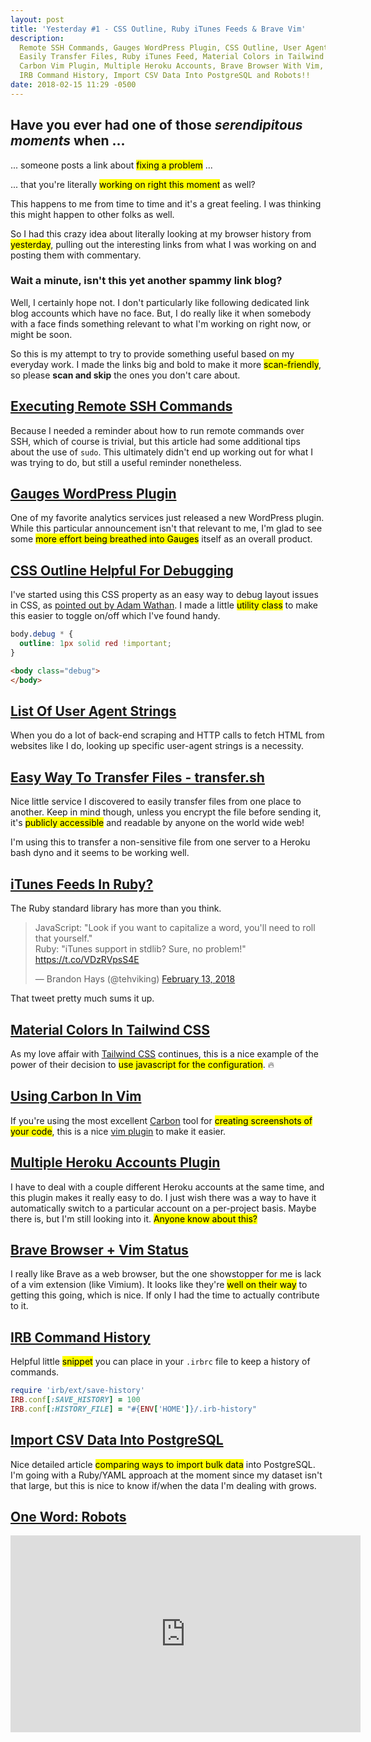 ```yaml
---
layout: post
title: 'Yesterday #1 - CSS Outline, Ruby iTunes Feeds & Brave Vim'
description:
  Remote SSH Commands, Gauges WordPress Plugin, CSS Outline, User Agent Strings,
  Easily Transfer Files, Ruby iTunes Feed, Material Colors in Tailwind CSS,
  Carbon Vim Plugin, Multiple Heroku Accounts, Brave Browser With Vim,
  IRB Command History, Import CSV Data Into PostgreSQL and Robots!!
date: 2018-02-15 11:29 -0500
---
```


## Have you ever had one of those _serendipitous moments_ when ...

... someone posts a link about <mark>fixing a problem</mark> ...

... that you're literally <mark>working on right this moment</mark> as well?

This happens to me from time to time and it's a great feeling.  I was thinking
this might happen to other folks as well.

So I had this crazy idea about literally looking at my browser history from
<mark>yesterday</mark>, pulling out the interesting
links from what I was working on and posting them with commentary.

### Wait a minute, isn't this yet another spammy link blog?

Well, I certainly hope not.  I don't particularly like following dedicated link
blog accounts which have no face.  But, I do really like it when somebody with a
face finds something relevant to what I'm working on right now, or might be soon.

So this is my attempt to try to provide something useful based on my everyday
work.  I made the links <span class="text-2xl font-medium">big and bold</span> to make it more
<mark>scan-friendly</mark>, so please **scan and
skip** the ones you don't care about.

## [Executing Remote SSH Commands][ssh-commands]
Because I needed a reminder about how to run remote commands over SSH, which of
course is trivial, but this article had some additional tips about the use of
`sudo`.  This ultimately didn't end up working out for what I was trying to do,
but still a useful reminder nonetheless.

## [Gauges WordPress Plugin][gauges]
One of my favorite analytics services just released a new WordPress plugin.
While this particular announcement isn't that relevant to me, I'm glad to see
some <mark>more effort being breathed into Gauges</mark> itself as an overall product.

## [CSS Outline Helpful For Debugging][outline]
I've started using this CSS property as an easy way to debug layout issues in
CSS, as [pointed out by Adam Wathan](https://twitter.com/joeybeninghove/status/963844950180945921).
I made a little <mark>utility class</mark> to make this easier to toggle on/off which I've
found handy.

```css
body.debug * {
  outline: 1px solid red !important;
}
```

```html
<body class="debug">
</body>
```

## [List Of User Agent Strings][user-agents]
When you do a lot of back-end scraping and HTTP calls to fetch HTML from
websites like I do, looking up specific user-agent strings is a necessity.

## [Easy Way To Transfer Files - transfer.sh][transfer]
Nice little service I discovered to easily transfer files from one place to
another.  Keep in mind though, unless you encrypt the file before sending it,
it's <mark>publicly accessible</mark> and readable by anyone on the world wide web!

I'm using this to transfer a non-sensitive file from one server to a Heroku bash
dyno and it seems to be working well.

## [iTunes Feeds In Ruby?][itunes]

The Ruby standard library has more than you think.

<blockquote class="twitter-tweet" data-lang="en"><p lang="en"
dir="ltr">JavaScript: &quot;Look if you want to capitalize a word, you&#39;ll
need to roll that yourself.&quot;<br>Ruby: &quot;iTunes support in stdlib? Sure,
no problem!&quot; <a
href="https://t.co/VDzRVpsS4E">https://t.co/VDzRVpsS4E</a></p>&mdash; Brandon
Hays (@tehviking) <a
href="https://twitter.com/tehviking/status/963550871618490368?ref_src=twsrc%5Etfw">February
13, 2018</a></blockquote>
<script async src="https://platform.twitter.com/widgets.js"
charset="utf-8"></script>

That tweet pretty much sums it up.

## [Material Colors In Tailwind CSS][tailwind]
As my love affair with [Tailwind CSS](https://tailwindcss.com) continues, this
is a nice example of the power of their decision to <mark>use javascript for the
configuration</mark>.  :fire:

## [Using Carbon In Vim][carbon]
If you're using the most excellent [Carbon](https://carbon.now.sh) tool for
<mark>creating screenshots of your code</mark>, this is a nice [vim plugin][carbon] to make
it easier.

## [Multiple Heroku Accounts Plugin][heroku-accounts]
I have to deal with a couple different Heroku accounts at the same time, and
this plugin makes it really easy to do.  I just wish there was a way to have it
automatically switch to a particular account on a per-project basis.  Maybe
there is, but I'm still looking into it.  <mark>Anyone know about this?</mark>

## [Brave Browser + Vim Status][brave]
I really like Brave as a web browser, but the one showstopper for me is lack of
a vim extension (like Vimium).  It looks like they're <mark>well on their way</mark> to
getting this going, which is nice.  If only I had the time to actually
contribute to it.

## [IRB Command History][irb]
Helpful little <mark>snippet</mark> you can place in your `.irbrc` file to keep a history of
commands.

```ruby
require 'irb/ext/save-history'
IRB.conf[:SAVE_HISTORY] = 100
IRB.conf[:HISTORY_FILE] = "#{ENV['HOME']}/.irb-history"
```

## [Import CSV Data Into PostgreSQL][postgresql]
Nice detailed article <mark>comparing ways to import bulk data</mark> into PostgreSQL.  I'm
going with a Ruby/YAML approach at the moment since my dataset isn't that large,
but this is nice to know if/when the data I'm dealing with grows.

## [One Word: Robots][robots]
<p class="responsive-video">
<iframe width="560" height="315" src="https://www.youtube.com/embed/fUyU3lKzoio" frameborder="0" allow="autoplay; encrypted-media" allowfullscreen></iframe>
</p>

[ssh-commands]: https://www.cyberciti.biz/faq/unix-linux-execute-command-using-ssh/
[gauges]: https://wordpress.org/plugins/gauges-analytics/
[outline]: https://developer.mozilla.org/en-US/docs/Web/CSS/outline
[user-agents]: http://www.useragentstring.com/pages/useragentstring.php?name=Chrome
[transfer]: https://transfer.sh/
[itunes]: https://github.com/ruby/ruby/blob/01a656c3fb1dd5fe8d3401880a2219221b252313/lib/rss/itunes.rb
[tailwind]: https://gist.github.com/davidpiesse/74f5eaa23eb405e61b58cfe535d9907c
[carbon]: https://github.com/kristijanhusak/vim-carbon-now-sh
[heroku-accounts]: https://github.com/heroku/heroku-accounts
[brave]: https://github.com/brave/browser-laptop/issues/9531
[robots]: https://www.youtube.com/watch?v=fUyU3lKzoio
[irb]: https://coderwall.com/p/l8azzq/add-history-to-the-ruby-irb-console
[postgresql]: https://infinum.co/the-capsized-eight/superfast-csv-imports-using-postgresqls-copy
